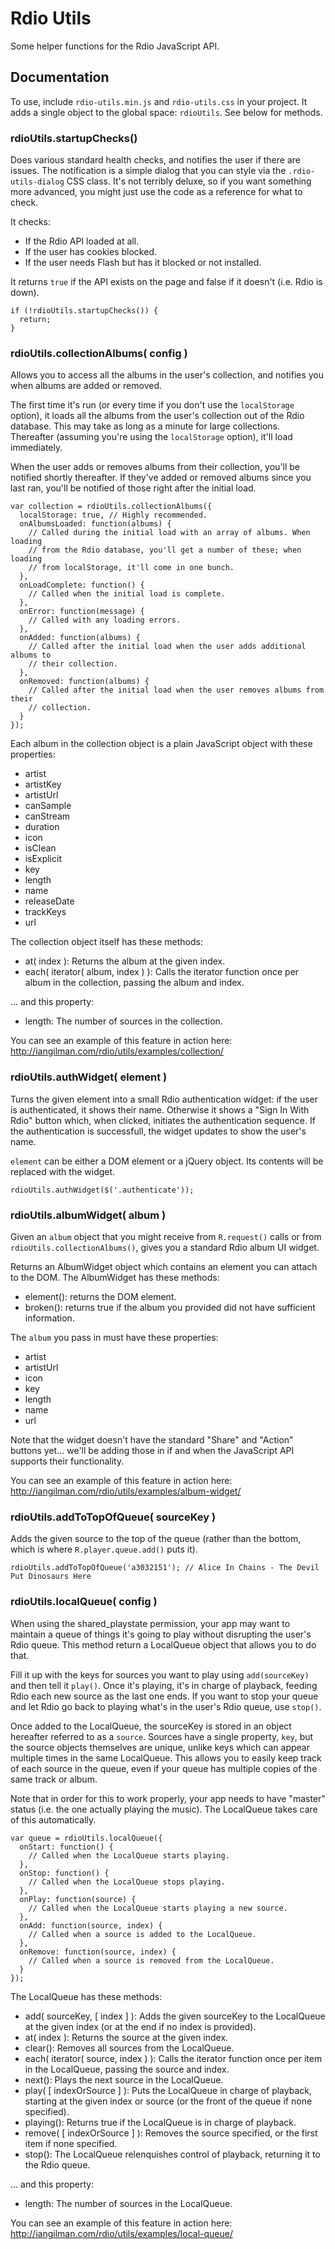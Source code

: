 # Rdio Utils

Some helper functions for the Rdio JavaScript API. 

## Documentation

To use, include `rdio-utils.min.js` and `rdio-utils.css` in your project. It adds a single object to the global space: `rdioUtils`.  See below for methods.

### rdioUtils.startupChecks()

Does various standard health checks, and notifies the user if there are issues. The notification is a simple dialog that you can style via the `.rdio-utils-dialog` CSS class. It's not terribly deluxe, so if you want something more advanced, you might just use the code as a reference for what to check.

It checks:

* If the Rdio API loaded at all.
* If the user has cookies blocked.
* If the user needs Flash but has it blocked or not installed.

It returns `true` if the API exists on the page and false if it doesn't (i.e. Rdio is down).

```
if (!rdioUtils.startupChecks()) {
  return;
}
``` 

### rdioUtils.collectionAlbums( config )

Allows you to access all the albums in the user's collection, and notifies you when albums are added or removed.

The first time it's run (or every time if you don't use the `localStorage` option), it loads all the albums from the user's collection out of the Rdio database. This may take as long as a minute for large collections. Thereafter (assuming you're using the `localStorage` option), it'll load immediately.

When the user adds or removes albums from their collection, you'll be notified shortly thereafter. If they've added or removed albums since you last ran, you'll be notified of those right after the initial load.

```
var collection = rdioUtils.collectionAlbums({
  localStorage: true, // Highly recommended.
  onAlbumsLoaded: function(albums) {
    // Called during the initial load with an array of albums. When loading
    // from the Rdio database, you'll get a number of these; when loading
    // from localStorage, it'll come in one bunch.
  },
  onLoadComplete: function() {
    // Called when the initial load is complete.
  },
  onError: function(message) {
    // Called with any loading errors.
  },
  onAdded: function(albums) {
    // Called after the initial load when the user adds additional albums to 
    // their collection.
  },
  onRemoved: function(albums) {
    // Called after the initial load when the user removes albums from their 
    // collection.
  }
});
```

Each album in the collection object is a plain JavaScript object with these properties:

* artist
* artistKey
* artistUrl
* canSample
* canStream
* duration
* icon
* isClean
* isExplicit
* key
* length
* name
* releaseDate
* trackKeys
* url

The collection object itself has these methods:

* at( index ): Returns the album at the given index.
* each( iterator( album, index ) ): Calls the iterator function once per album in the collection, passing the album and index.

... and this property:

* length: The number of sources in the collection.

You can see an example of this feature in action here: http://iangilman.com/rdio/utils/examples/collection/

### rdioUtils.authWidget( element )

Turns the given element into a small Rdio authentication widget: if the user is authenticated, it shows their name. Otherwise it shows a "Sign In With Rdio" button which, when clicked, initiates the authentication sequence. If the authentication is successfull, the widget updates to show the user's name.

`element` can be either a DOM element or a jQuery object. Its contents will be replaced with the widget.

```
rdioUtils.authWidget($('.authenticate'));
```

### rdioUtils.albumWidget( album )

Given an `album` object that you might receive from `R.request()` calls or from `rdioUtils.collectionAlbums()`, gives you a standard Rdio album UI widget.

Returns an AlbumWidget object which contains an element you can attach to the DOM. The AlbumWidget has these methods:

* element(): returns the DOM element.
* broken(): returns true if the album you provided did not have sufficient information.

The `album` you pass in must have these properties:

* artist
* artistUrl
* icon
* key
* length
* name
* url

Note that the widget doesn't have the standard "Share" and "Action" buttons yet... we'll be adding those in if and when the JavaScript API supports their functionality.

You can see an example of this feature in action here: http://iangilman.com/rdio/utils/examples/album-widget/

### rdioUtils.addToTopOfQueue( sourceKey )

Adds the given source to the top of the queue (rather than the bottom, which is where `R.player.queue.add()` puts it).

```
rdioUtils.addToTopOfQueue('a3032151'); // Alice In Chains - The Devil Put Dinosaurs Here
```

### rdioUtils.localQueue( config )

When using the shared_playstate permission, your app may want to maintain a queue of things it's going to play without disrupting the user's Rdio queue. This method return a LocalQueue object that allows you to do that. 

Fill it up with the keys for sources you want to play using `add(sourceKey)` and then tell it `play()`. Once it's playing, it's in charge of playback, feeding Rdio each new source as the last one ends. If you want to stop your queue and let Rdio go back to playing what's in the user's Rdio queue, use `stop()`.

Once added to the LocalQueue, the sourceKey is stored in an object hereafter referred to as a `source`. Sources have a single property, `key`, but the source objects themselves are unique, unlike keys which can appear multiple times in the same LocalQueue. This allows you to easily keep track of each source in the queue, even if your queue has multiple copies of the same track or album.

Note that in order for this to work properly, your app needs to have "master" status (i.e. the one actually playing the music). The LocalQueue takes care of this automatically.

```
var queue = rdioUtils.localQueue({
  onStart: function() {
    // Called when the LocalQueue starts playing.
  },
  onStop: function() {
    // Called when the LocalQueue stops playing.
  },
  onPlay: function(source) {
    // Called when the LocalQueue starts playing a new source.
  },
  onAdd: function(source, index) {
    // Called when a source is added to the LocalQueue.
  },
  onRemove: function(source, index) {
    // Called when a source is removed from the LocalQueue.
  }  
});
```

The LocalQueue has these methods:

* add( sourceKey, [ index ] ): Adds the given sourceKey to the LocalQueue at the given index (or at the end if no index is provided).
* at( index ): Returns the source at the given index.
* clear(): Removes all sources from the LocalQueue.
* each( iterator( source, index ) ): Calls the iterator function once per item in the LocalQueue, passing the source and index.
* next(): Plays the next source in the LocalQueue.
* play( [ indexOrSource ] ): Puts the LocalQueue in charge of playback, starting at the given index or source (or the front of the queue if none specified).
* playing(): Returns true if the LocalQueue is in charge of playback.
* remove( [ indexOrSource ] ): Removes the source specified, or the first item if none specified.
* stop(): The LocalQueue relenquishes control of playback, returning it to the Rdio queue.

... and this property:

* length: The number of sources in the LocalQueue.

You can see an example of this feature in action here: http://iangilman.com/rdio/utils/examples/local-queue/
